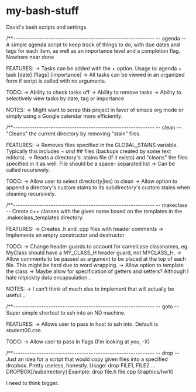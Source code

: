 my-bash-stuff
=============

David's bash scripts and settings.

/**------------------------------------------------------------
-- agenda -- 
A simple agenda script to keep track of things to do, with due 
dates and tags for each item, as well as an importance level 
and a completion flag. Nowhere near done

FEATURES:
-> Tasks can be added with the + option. Usage is:
   agenda + task [date] [flags] [importance]
-> All tasks can be viewed in an organized form if script is
   called with no arguments.

TODO:
-> Ability to check tasks off
-> Ability to remove tasks
-> Ability to selectively view tasks by date, tag or importance

NOTES:
-> Might want to scrap this project in favor of emacs org mode
   or simply using a Google calendar more efficiently.


/**------------------------------------------------------------
-- clean --
"Cleans" the current directory by removing "stain" files.

FEATURES:
-> Removes files specified in the GLOBAL_STAINS variable.
   Typically this includes *~ and #*# files (backups created
   by some text editors).
-> Reads a directory's .stains file (if it exists) and "cleans"
   the files specified in it as well. File should be a space-
   separated list
-> Can be called recursively.

TODO:
-> Allow user to select director(y|ies) to clean
-> Allow option to append a directory's custom stains to its
   subdirectory's custom stains when cleaning recursively.


/**------------------------------------------------------------
-- makeclass --
Create c++ classes with the given name based on the templates
in the .makeclass_templates directory.

FEATURES:
-> Creates .h and .cpp files with header comments
-> Implements an empty constructor and destructor

TODO:
-> Change header guards to account for camelcase classnames,
   eg. MyClass should have a MY_CLASS_H header guard, not
   MYCLASS_H.
-> Allow comments to be passed as argument to be placed at the
   top of each file. This might be hard due to word wrapping.
-> Allow option to template the class
-> Maybe allow for specification of getters and setters?
   Although I hate nitpickity data encapsulation...

NOTES:
-> I can't think of much else to implement that will actually
   be useful...


/**------------------------------------------------------------
-- goto --
Super simple shortcut to ssh into an ND machine.

FEATURES:
-> Allows user to pass in host to ssh into. Default  is 
   student00.cse.

TODO:
-> Allow user to pass in flags (I'm looking at you, -X)


/**------------------------------------------------------------
-- drop --
Just an idea for a script that would copy given files into a 
specified dropbox. Pretty useless, honestly. 
Usage: drop FILE1, FILE2 ... DROPBOX[/subdirectory]
Example: drop file.h file.cpp Graphics/hw10

I need to think bigger.